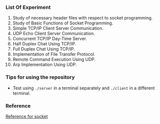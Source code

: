 ### List Of Experiment

1. Study of necessary header files with respect to socket programming.
2. Study of Basic Functions of Socket Programming.
3. Simple TCP/IP Client Server Communication.
4. UDP Echo Client Server Communication.
5. Concurrent TCP/IP Day-Time Server.
6. Half Duplex Chat Using TCP/IP.
7. Full Duplex Chat Using TCP/IP.
8. Implementation of File Transfer Protocol.
9. Remote Command Execution Using UDP.
10. Arp Implementation Using UDP.

### Tips for using the repository

- Test using `./server` in a terminal separately and `./client` in a different terminal.

### Reference

[Reference for socket](https://linux.die.net/man/7/socket)
